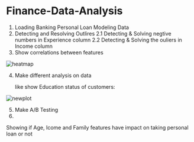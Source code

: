 # Finance-Data-Analysis
1. Loading Banking Personal Loan Modeling Data
2. Detecting and Resolving Outlires
  2.1 Detecting & Solving negtive numbers in Experience column
  2.2 Detecting & Solving the ouliers in Income column
3. Show correlations between features

![heatmap](https://user-images.githubusercontent.com/49993791/146673347-396391ec-c036-4edd-ae81-27d4b450acfb.png)

4. Make different analysis on data

   like show Education status of customers:
  
![newplot](https://user-images.githubusercontent.com/49993791/146673441-19d19397-520d-4221-a9a6-3469d6194037.png)

5. Make A/B Testing 
6. 
  Showing if Age, Icome and Family features have impact on taking personal loan or not
